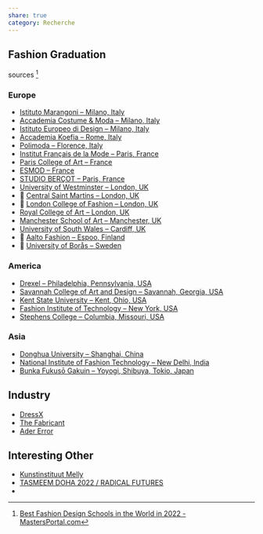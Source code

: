 ```yaml
---
share: true
category: Recherche
---
```


## Fashion Graduation
sources [^1]

[^1]: [Best Fashion Design Schools in the World in 2022 - MastersPortal.com](https://www.mastersportal.com/articles/2780/best-fashion-design-schools-in-the-world-in-2022.html)

### Europe
- [Istituto Marangoni – Milano, Italy](Istituto%20Marangoni%20–%20Milano,%20Italy.md)
- [Accademia Costume & Moda – Milano, Italy](Accademia%20Costume%20&%20Moda%20–%20Milano,%20Italy.md)
- [Istituto Europeo di Design – Milano, Italy](Istituto%20Europeo%20di%20Design%20–%20Milano,%20Italy.md)
- [Accademia Koefia – Rome, Italy](Accademia%20Koefia%20–%20Rome,%20Italy.md)
- [Polimoda – Florence, Italy](Polimoda%20–%20Florence,%20Italy.md)
- [Institut Français de la Mode – Paris, France](Institut%20Français%20de%20la%20Mode%20–%20Paris,%20France.md)
- [Paris College of Art – France](Paris%20College%20of%20Art%20–%20France.md)
- [ESMOD – France](ESMOD%20–%20France.md)
- [STUDIO BERÇOT – Paris, France](STUDIO%20BERÇOT%20–%20Paris,%20France.md)
- [University of Westminster – London, UK](University%20of%20Westminster%20–%20London,%20UK.md)
- 🔎 [Central Saint Martins – London, UK](Central%20Saint%20Martins%20–%20London,%20UK.md)
- 🔎 [London College of Fashion – London, UK](London%20College%20of%20Fashion%20–%20London,%20UK.md)
- [Royal College of Art – London, UK](Royal%20College%20of%20Art%20–%20London,%20UK.md)
- [Manchester School of Art – Manchester, UK](Manchester%20School%20of%20Art%20–%20Manchester,%20UK.md)
- [University of South Wales – Cardiff, UK](University%20of%20South%20Wales%20–%20Cardiff,%20UK.md)
- 🔎 [Aalto Fashion – Espoo, Finland](Aalto%20Fashion%20–%20Espoo,%20Finland.md)
- 🔎 [University of Borås – Sweden](University%20of%20Borås%20–%20Sweden.md) 

### America
- [Drexel – Philadelphia, Pennsylvania, USA](Drexel%20–%20Philadelphia,%20USA.md)
- [Savannah College of Art and Design – Savannah, Georgia, USA](Savannah%20College%20of%20Art%20and%20Design%20–%20Savannah,%20Georgia,%20USA.md)
- [Kent State University – Kent, Ohio, USA](Kent%20State%20University%20–%20Kent,%20Ohio,%20USA.md)
- [Fashion Institute of Technology – New York, USA](Fashion%20Institute%20of%20Technology%20–%20New%20York,%20USA.md)
- [Stephens College  – Columbia, Missouri, USA](Stephens%20College%20%20–%20Columbia,%20Missouri,%20USA.md)

### Asia
- [Donghua University – Shanghai, China](Donghua%20University%20–%20Shanghai,%20China.md)
- [National Institute of Fashion Technology – New Delhi, India](National%20Institute%20of%20Fashion%20Technology%20–%20New%20Delhi,%20India.md)
- [Bunka Fukusō Gakuin – Yoyogi, Shibuya, Tokio, Japan](Bunka%20Fukusō%20Gakuin%20–%20Yoyogi,%20Shibuya,%20Tokio,%20Japan.md)

## Industry
- [DressX](DressX.md)
- [The Fabricant](The%20Fabricant.md)
- [Ader Error](Ader%20Error.md)

## Interesting Other
- [Kunstinstituut Melly](https://www.kunstinstituutmelly.nl/en/)
- [TASMEEM DOHA 2022 / RADICAL FUTURES](https://radicalfutures.qatar.vcu.edu/)
- 
